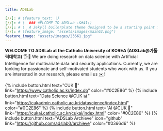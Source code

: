 ```yaml
---
title: ADSLab

[//]: # (feature_text: |)
[//]: # (  ### WELCOME TO ADSLab :&#41;)
[//]: # (  A Jekyll boilerplate theme designed to be a starting point for any Jekyll website)
[//]: # (feature_image: "assets/images/main02.png")
feature_image: "assets/images/23661.jpg"
---
```



**WELCOME TO ADSLab at the Catholic University of KOREA (ADSLab@가톨릭대학교)** 🖐️🎉 We are doing research on data science with Artificial Intelligence for multivariate data and security applications. Currently, we are looking for passionate and self-motivated students who work with us. If you are interested in our research, please email us [✉️](./contacts)!

{% include button.html text="CUK 🏫" link="https://www.catholic.ac.kr/index.do" color="#0C2E86" %}  {% include button.html text="Data Science @CUK 📊" link="https://cukadmin.catholic.ac.kr/datascience/index.html" color="#0C2E86" %}  {% include button.html text="AI @CUK 🤖" link="https://cukai.catholic.ac.kr/cukai/index.html" color="#0C2E86" %} {% include button.html text="ADSLab Archieve" icon="github" link="https://github.com/adslab0/archieve" color="#0366d6" %}

[//]: # (☕️ 💻🍨⚗️🌲💠🚀)


